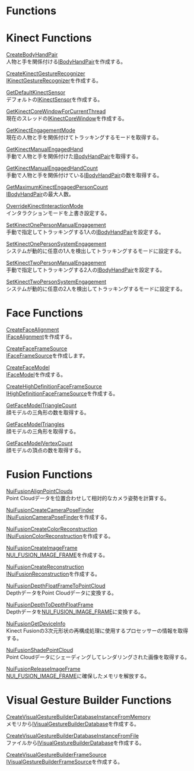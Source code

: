 Functions  
=========  

<span id="ID4EM"></span>

Kinect Functions  
================  

[CreateBodyHandPair](Functions/CreateBodyHandPair.md)    
人物と手を関係付ける[IBodyHandPair](Interfaces/IBodyHandPair_Interface.md)を作成する。  

[CreateKinectGestureRecognizer](Functions/CreateKinectGestureRecogni.md)    
[IKinectGestureRecognizer](Interfaces/IKinectGestureRecognizer.md)を作成する。  

[GetDefaultKinectSensor](Functions/GetDefaultKinectSensor.md)    
デフォルトの[IKinectSensor](Interfaces/IKinectSensor_Interface.md)を作成する。  

[GetKinectCoreWindowForCurrentThread](Functions/GetKinectCoreWindowForCurr.md)    
現在のスレッドの[IKinectCoreWindow](Interfaces/IKinectCoreWindow_Interface.md)を作成する。  

[GetKinectEngagementMode](Functions/GetKinectEngagementMode.md)    
現在の人物と手を関係付けてトラッキングするモードを取得する。  

[GetKinectManualEngagedHand](Functions/GetKinectManualEngagedHand.md)    
手動で人物と手を関係付けた[IBodyHandPair](Interfaces/IBodyHandPair_Interface.md)を取得する。  

[GetKinectManualEngagedHandCount](Functions/GetKinectManualEngagedHandCount.md)    
手動で人物と手を関係付けている[IBodyHandPair](Interfaces/IBodyHandPair_Interface.md)の数を取得する。  

[GetMaximumKinectEngagedPersonCount](Functions/GetMaximumKinectEngagedPer.md)    
[IBodyHandPair](Interfaces/IBodyHandPair_Interface.md)の最大人数。  

[OverrideKinectInteractionMode](Functions/OverrideKinectInteractionM.md)    
インタラクションモードを上書き設定する。  

[SetKinectOnePersonManualEngagement](Functions/SetKinectOnePersonManualEn.md)    
手動で指定してトラッキングする1人の[IBodyHandPair](Interfaces/IBodyHandPair_Interface.md)を設定する。  

[SetKinectOnePersonSystemEngagement](Functions/SetKinectOnePersonSystemEn.md)    
システムが動的に任意の1人を検出してトラッキングするモードに設定する。  

[SetKinectTwoPersonManualEngagement](Functions/SetKinectTwoPersonManualEn.md)    
手動で指定してトラッキングする2人の[IBodyHandPair](Interfaces/IBodyHandPair_Interface.md)を設定する。  

[SetKinectTwoPersonSystemEngagement](Functions/SetKinectTwoPersonSystemEn.md)    
システムが動的に任意の2人を検出してトラッキングするモードに設定する。  

<span id="ID4EYB"></span>

Face Functions  
==============  

[CreateFaceAlignment](Functions/CreateFaceAlignment.md)    
[IFaceAlignment](Interfaces/IFaceAlignment_Interface.md)を作成する。  

[CreateFaceFrameSource](Functions/CreateFaceFrameSource.md)    
[IFaceFrameSource](Interfaces/IFaceFrameSource_Interface.md)を作成します。  

[CreateFaceModel](Functions/CreateFaceModel.md)    
[IFaceModel](Interfaces/IFaceModel_Interface.md)を作成する。  

[CreateHighDefinitionFaceFrameSource](Functions/CreateHighDefinitionFaceFr.md)    
[IHighDefinitionFaceFrameSource](Interfaces/IHighDefinitionFaceFrameSo.md)を作成する。  

[GetFaceModelTriangleCount](Functions/GetFaceModelTriangleCount.md)    
顔モデルの三角形の数を取得する。  

[GetFaceModelTriangles](Functions/GetFaceModelTriangles.md)    
顔モデルの三角形を取得する。  

[GetFaceModelVertexCount](Functions/GetFaceModelVertexCount.md)    
顔モデルの頂点の数を取得する。  

<span id="ID4EUC"></span>

Fusion Functions  
================  

[NuiFusionAlignPointClouds](Functions/NuiFusionAlignPointClouds.md)    
Point Cloudデータを位置合わせして相対的なカメラ姿勢を計算する。  

[NuiFusionCreateCameraPoseFinder](Functions/NuiFusionCreateCameraPoseF.md)    
[INuiFusionCameraPoseFinder](Interfaces/INuiFusionCameraPoseFinder.md)を作成する。  

[NuiFusionCreateColorReconstruction](Functions/NuiFusionCreateColorRecons.md)    
[INuiFusionColorReconstruction](Interfaces/INuiFusionColorReconstruct.md)を作成する。  

[NuiFusionCreateImageFrame](Functions/NuiFusionCreateImageFrame.md)    
[NUI_FUSION_IMAGE_FRAME](Structures/NUI_FUSION_IMAGE_FRAME.md)を作成する。  

[NuiFusionCreateReconstruction](Functions/NuiFusionCreateReconstruct.md)    
[INuiFusionReconstruction](Interfaces/INuiFusionReconstruction.md)を作成する。  

[NuiFusionDepthFloatFrameToPointCloud](Functions/NuiFusionDepthFloatFrameTo.md)    
DepthデータをPoint Cloudデータに変換する。  

[NuiFusionDepthToDepthFloatFrame](Functions/NuiFusionDepthToDepthFloat.md)    
Depthデータを[NUI_FUSION_IMAGE_FRAME](Structures/NUI_FUSION_IMAGE_FRAME.md)に変換する。  

[NuiFusionGetDeviceInfo](Functions/NuiFusionGetDeviceInfo.md)    
Kinect Fusionの3次元形状の再構成処理に使用するプロセッサーの情報を取得する。  

[NuiFusionShadePointCloud](Functions/NuiFusionShadePointCloud.md)    
Point Cloudデータにシェーディングしてレンダリングされた画像を取得する。  

[NuiFusionReleaseImageFrame](Functions/NuiFusionReleaseImageFrame.md)    
[NUI_FUSION_IMAGE_FRAME](Structures/NUI_FUSION_IMAGE_FRAME.md)に確保したメモリを解放する。  

<span id="ID4EXD"></span>

Visual Gesture Builder Functions  
================================  

[CreateVisualGestureBuilderDatabaseInstanceFromMemory](Functions/CreateVisualGestureBuilderDatabaseInstanceFromMemory.md)    
メモリから[IVisualGestureBuilderDatabase](Interfaces/IVisualGestureBuilderDatab.md)を作成する。  

[CreateVisualGestureBuilderDatabaseInstanceFromFile](Functions/CreateVisualGestureBuilderDatabaseInstanceFromFile.md)    
ファイルから[IVisualGestureBuilderDatabase](Interfaces/IVisualGestureBuilderDatab.md)を作成する。  

[CreateVisualGestureBuilderFrameSource](Functions/CreateVisualGestureBuilder.md)    
[IVisualGestureBuilderFrameSource](Interfaces/IVisualGestureBuilderFrameSource.md)を作成する。  



<!--Please do not edit the data in the comment block below.-->
<!--
TOCTitle : Functions
RLTitle : Functions
KeywordA : O:Microsoft.Kinect.kinect.k4w_ref_functions
KeywordA : 91a9c287-d1c4-72d0-5419-fcde8ca20bf1
KeywordK : Functions
AssetID : 91a9c287-d1c4-72d0-5419-fcde8ca20bf1
Locale : en-us
CommunityContent : 1
TopicType : kbOrient
DocSet : K4Wv2
ProjType : K4Wv2Proj
Technology : Kinect for Windows
Product : Kinect for Windows SDK v2
productversion : 20
-->
